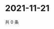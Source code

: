# 2021-11-21

共 0 条

<!-- BEGIN WEIBO -->
<!-- 最后更新时间 Sun Nov 21 2021 08:50:39 GMT+0800 (China Standard Time) -->

<!-- END WEIBO -->
